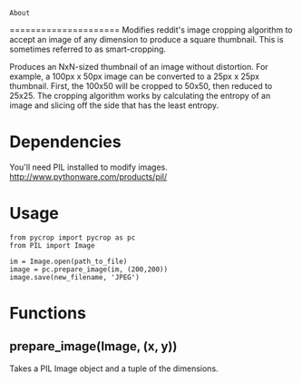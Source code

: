    About
=====================
Modifies reddit's image cropping algorithm to accept an image of any dimension 
to produce a square thumbnail. This is sometimes referred to as smart-cropping.

Produces an NxN-sized thumbnail of an image without distortion. For example,
a 100px x 50px image can be converted to a 25px x 25px thumbnail. First, the
100x50 will be cropped to 50x50, then reduced to 25x25. The cropping algorithm
works by calculating the entropy of an image and slicing off the side that has
the least entropy.


Dependencies
=====================
You'll need PIL installed to modify images.
http://www.pythonware.com/products/pil/

Usage
=====================
    from pycrop import pycrop as pc
    from PIL import Image
    
    im = Image.open(path_to_file)
    image = pc.prepare_image(im, (200,200))
	image.save(new_filename, 'JPEG')
	
Functions
======================
prepare_image(Image, (x, y))
----------------------
Takes a PIL Image object and a tuple of the dimensions.


